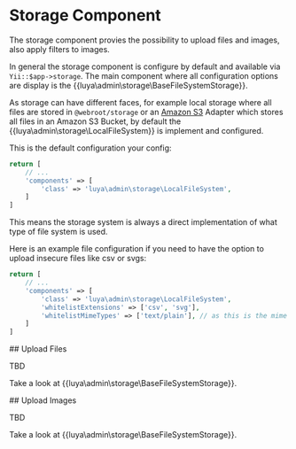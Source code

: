 # Storage Component

The storage component provies the possibility to upload files and images, also apply filters to images.

In general the storage component is configure by default and available via `Yii::$app->storage`. The main component where all configuration options are display is the {{luya\admin\storage\BaseFileSystemStorage}}.

As storage can have different faces, for example local storage where all files are stored in `@webroot/storage` or an [Amazon S3](https://github.com/luyadev/luya-aws) Adapter which stores all files in an Amazon S3 Bucket, by default the {{luya\admin\storage\LocalFileSystem}} is implement and configured.

This is the default configuration your config:

```php
return [
    // ...
    'components' => [
        'class' => 'luya\admin\storage\LocalFileSystem',
    ]
]
```

This means the storage system is always a direct implementation of what type of file system is used.

Here is an example file configuration if you need to have the option to upload insecure files like csv or svgs:

```php
return [
    // ...
    'components' => [
        'class' => 'luya\admin\storage\LocalFileSystem',
        'whitelistExtensions' => ['csv', 'svg'],
        'whitelistMimeTypes' => ['text/plain'], // as this is the mime type for csv files
    ]
]
```

## Upload Files

TBD

Take a look at {{luya\admin\storage\BaseFileSystemStorage}}.

## Upload Images

TBD

Take a look at {{luya\admin\storage\BaseFileSystemStorage}}.
